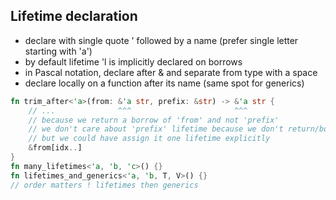 ## Lifetime declaration

* declare with single quote ' followed by a name (prefer single letter starting with 'a')
* by default lifetime 'l is implicitly declared on borrows
* in Pascal notation, declare after & and separate from type with a space
* declare locally on a function after its name (same spot for generics)

```rust
fn trim_after<'a>(from: &'a str, prefix: &str) -> &'a str {
    // ...              ^^^                       ^^^
    // because we return a borrow of 'from' and not 'prefix'
    // we don't care about 'prefix' lifetime because we don't return/borrow it
    // but we could have assign it one lifetime explicitly
    &from[idx..]
}
fn many_lifetimes<'a, 'b, 'c>() {}
fn lifetimes_and_generics<'a, 'b, T, V>() {}
// order matters ! lifetimes then generics
```